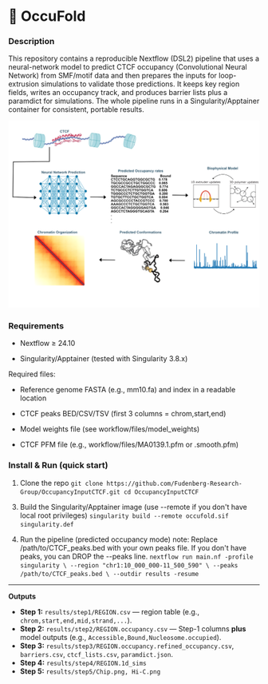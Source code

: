 # 🧬 OccuFold



### Description
This repository contains a reproducible Nextflow (DSL2) pipeline that uses a neural-network model to predict CTCF occupancy (Convolutional Neural Network) from SMF/motif data and then prepares the inputs for loop-extrusion simulations to validate those predictions. It keeps key region fields, writes an occupancy track, and produces barrier lists plus a paramdict for simulations. The whole pipeline runs in a Singularity/Apptainer container for consistent, portable results.

![Workflow Figure](figures/workflowfigurenew.png)


<!--### Structure of the repository
The structure of this repository follows as below:
- processing/: Scripts and pipelines for NGS data processing (e.g., handling SMF methylation footprint data and ChIP-seq data).
#### 🧬 CTCF Binding Site Processing Pipeline-->

### Requirements

- Nextflow ≥ 24.10

<!-- - Java 11+ (for Nextflow)-->

- Singularity/Apptainer (tested with Singularity 3.8.x)


Required files:

- Reference genome FASTA (e.g., mm10.fa) and index in a readable location

- CTCF peaks BED/CSV/TSV (first 3 columns = chrom,start,end)

- Model weights file (see workflow/files/model_weights)

- CTCF PFM file (e.g., workflow/files/MA0139.1.pfm or .smooth.pfm)

### Install & Run (quick start)

1. Clone the repo
`git clone https://github.com/Fudenberg-Research-Group/OccupancyInputCTCF.git
cd OccupancyInputCTCF`

<!--`git clone https://github.com/hrahmanin/OccuFold.git
cd OccuFold`-->

3. Build the Singularity/Apptainer image
(use --remote if you don't have local root privileges)
`singularity build --remote occufold.sif singularity.def`

4. Run the pipeline (predicted occupancy mode)
note: Replace /path/to/CTCF_peaks.bed with your own peaks file.
If you don't have peaks, you can DROP the --peaks line.
`nextflow run main.nf -profile singularity \
  --region "chr1:10_000_000-11_500_590" \
  --peaks /path/to/CTCF_peaks.bed \
  --outdir results -resume`  

<!--#### 🔄 Pipeline Overview

1. **Load Data**  
   Load CTCF binding site coordinates and binding frequency table.

2. **Filter Sites**  
   Keep only sites with all three biological states:  
   _Accessible, Bound, Nucleosome-occupied_.

3. **Pivot Frequencies**  
   Reshape the table to have one row per site with frequency values for each state.

4. **Merge with Coordinates**  
   Combine genomic coordinates and binding frequency data into a single DataFrame.

5. **Extract Sequences**  
   Use `pyfaidx` to extract sequences from the mm10 reference genome.

6. **One-Hot Encode**  
   Convert sequences into 4×N matrices (A/C/G/T channels) for CNN input.

7. **Visualize**  
   Plot one-hot encoded sequences as grayscale "pixel" images for inspection.

8. **Save Outputs**  
   Write final annotated data to `sites_with_freqs_and_seqs.tsv`.-->

---
**Outputs**
- **Step 1:** `results/step1/REGION.csv` — region table (e.g., `chrom,start,end,mid,strand,...`).
- **Step 2:** `results/step2/REGION.occupancy.csv` — Step-1 columns **plus** model outputs (e.g., `Accessible,Bound,Nucleosome.occupied`).
- **Step 3:** `results/step3/REGION.occupancy.refined_occupancy.csv`, `barriers.csv`, `ctcf_lists.csv`, `paramdict.json`.
- **Step 4:** `results/step4/REGION.1d_sims`
- **Step 5:** `results/step5/Chip.png, Hi-C.png`

<!--#### 📁 Output

- `sites_with_freqs_and_seqs.tsv` – Final annotated file including:
  - `chrom`, `start`, `end`, `TFBS_cluster`
  - Frequency columns: `Bound`, `Accessible`, `Nucleosome.occupied`
  - DNA `sequence`-->


<!-- - models/: Code for deep learning models (CNN architectures, training scripts, evaluation functions) used to predict CTCF occupancy or 3D contacts
- analysis/: Notebooks or scripts for analyzing results (e.g. comparing predicted vs. actual Hi-C, generating figures).
- utils/: Utility functions and tools (shared helper code for data I/O, metric calculations, etc.).
- outputs/: Folder to store output files, such as processed data or model predictions (keeping them separate from code)-->




<!-- #### Processing simulation data
After running the workflow, the simulated trajectories can be processed to generate *in silico* ChIP-seq profiles, 1d contact maps, and 3d contact maps (optional). Scripts for data processing available in `processing`. Instructions are provided with the relevant python code.-->










